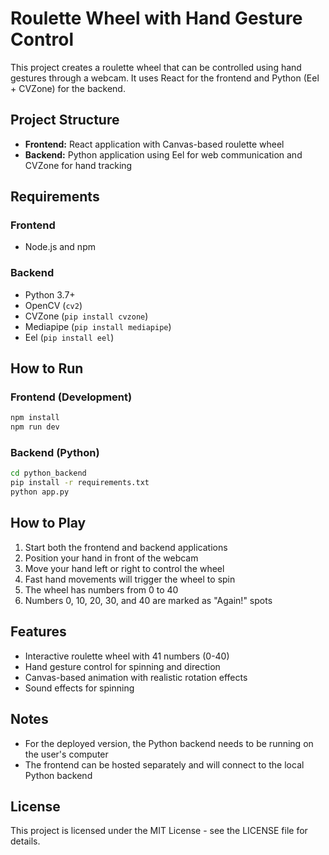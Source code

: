 
# Roulette Wheel with Hand Gesture Control

This project creates a roulette wheel that can be controlled using hand gestures through a webcam. It uses React for the frontend and Python (Eel + CVZone) for the backend.

## Project Structure

- **Frontend:** React application with Canvas-based roulette wheel
- **Backend:** Python application using Eel for web communication and CVZone for hand tracking

## Requirements

### Frontend
- Node.js and npm

### Backend
- Python 3.7+
- OpenCV (`cv2`)
- CVZone (`pip install cvzone`)
- Mediapipe (`pip install mediapipe`)
- Eel (`pip install eel`)

## How to Run

### Frontend (Development)
```sh
npm install
npm run dev
```

### Backend (Python)
```sh
cd python_backend
pip install -r requirements.txt
python app.py
```

## How to Play

1. Start both the frontend and backend applications
2. Position your hand in front of the webcam
3. Move your hand left or right to control the wheel
4. Fast hand movements will trigger the wheel to spin
5. The wheel has numbers from 0 to 40
6. Numbers 0, 10, 20, 30, and 40 are marked as "Again!" spots

## Features

- Interactive roulette wheel with 41 numbers (0-40)
- Hand gesture control for spinning and direction
- Canvas-based animation with realistic rotation effects
- Sound effects for spinning

## Notes

- For the deployed version, the Python backend needs to be running on the user's computer
- The frontend can be hosted separately and will connect to the local Python backend

## License

This project is licensed under the MIT License - see the LICENSE file for details.
